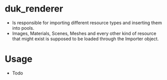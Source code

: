 # duk_renderer
- Is responsible for importing different resource types and inserting them into pools.
- Images, Materials, Scenes, Meshes and every other kind of resource that might exist is supposed to be loaded through the Importer object.

# Usage
- Todo